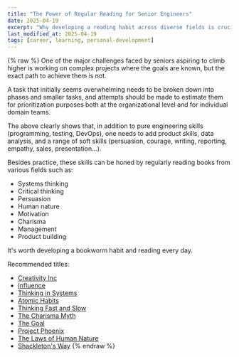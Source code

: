 ```yaml
---
title: "The Power of Regular Reading for Senior Engineers"
date: 2025-04-19
excerpt: "Why developing a reading habit across diverse fields is crucial for senior career growth."
last_modified_at: 2025-04-19
tags: [career, learning, personal-development]
---
```


{% raw %}
One of the major challenges faced by seniors aspiring to climb higher is working on complex projects where the goals are known, but the exact path to achieve them is not.

A task that initially seems overwhelming needs to be broken down into phases and smaller tasks, and attempts should be made to estimate them for prioritization purposes both at the organizational level and for individual domain teams.

The above clearly shows that, in addition to pure engineering skills (programming, testing, DevOps), one needs to add product skills, data analysis, and a range of soft skills (persuasion, courage, writing, reporting, empathy, sales, presentation...).

Besides practice, these skills can be honed by regularly reading books from various fields such as:
- Systems thinking
- Critical thinking
- Persuasion
- Human nature
- Motivation
- Charisma
- Management
- Product building

It's worth developing a bookworm habit and reading every day.

Recommended titles:
- [Creativity Inc](https://amzn.to/4hdlHIH)
- [Influence](https://amzn.to/4h8JFVx)
- [Thinking in Systems](https://amzn.to/3Yv4O4Y)
- [Atomic Habits](https://amzn.to/3BSAQiz)
- [Thinking Fast and Slow](https://amzn.to/3YbAjzI)
- [The Charisma Myth](https://amzn.to/4h9iH03)
- [The Goal](https://amzn.to/3Yv4QtC)
- [Project Phoenix](https://amzn.to/3Nz5Dn4)
- [The Laws of Human Nature](https://amzn.to/48eeP9Q)
- [Shackleton's Way](https://amzn.to/3UjKZLp)
{% endraw %}
